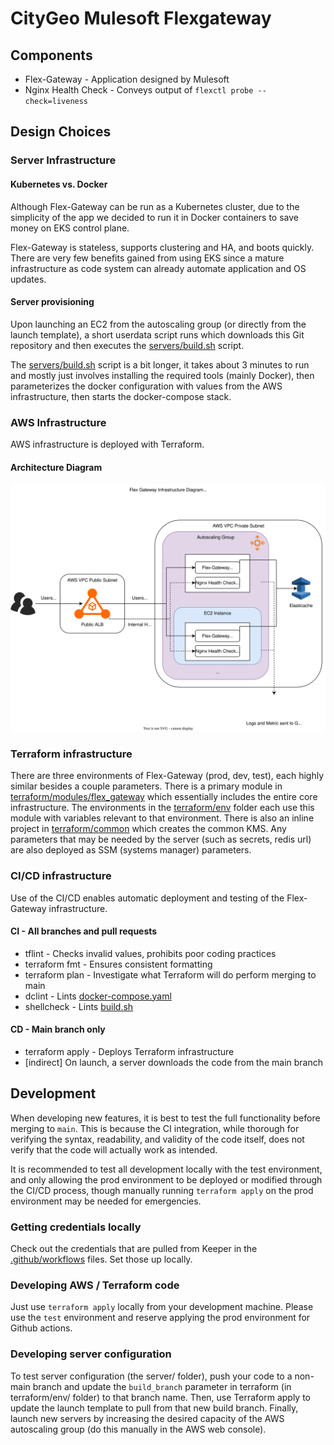 # CityGeo Mulesoft Flexgateway

## Components

* Flex-Gateway - Application designed by Mulesoft
* Nginx Health Check - Conveys output of `flexctl probe --check=liveness`

## Design Choices

### Server Infrastructure

#### Kubernetes vs. Docker

Although Flex-Gateway can be run as a Kubernetes cluster, due to the simplicity of the app we decided to run it in Docker containers to save money on EKS control plane.

Flex-Gateway is stateless, supports clustering and HA, and boots quickly. There are very few benefits gained from using EKS since a mature infrastructure as code system can already automate application and OS updates.

#### Server provisioning

Upon launching an EC2 from the autoscaling group (or directly from the launch template), a short userdata script runs which downloads this Git repository and then executes the [servers/build.sh](server/build.sh) script.

The [servers/build.sh](servers/build.sh) script is a bit longer, it takes about 3 minutes to run and mostly just involves installing the required tools (mainly Docker), then parameterizes the docker configuration with values from the AWS infrastructure, then starts the docker-compose stack.

### AWS Infrastructure

AWS infrastructure is deployed with Terraform.

#### Architecture Diagram

![architecture diagram](docs/arch_diagram.svg)

### Terraform infrastructure

There are three environments of Flex-Gateway (prod, dev, test), each highly similar besides a couple parameters. There is a primary module in [terraform/modules/flex_gateway](terraform/modules/flex_gateway) which essentially includes the entire core infrastructure. The environments in the [terraform/env](terraform/env) folder each use this module with variables relevant to that environment. There is also an inline project in [terraform/common](terraform/common) which creates the common KMS. Any parameters that may be needed by the server (such as secrets, redis url) are also deployed as SSM (systems manager) parameters.

### CI/CD infrastructure

Use of the CI/CD enables automatic deployment and testing of the Flex-Gateway infrastructure.

#### CI - All branches and pull requests

* tflint - Checks invalid values, prohibits poor coding practices
* terraform fmt - Ensures consistent formatting
* terraform plan - Investigate what Terraform will do perform merging to main
* dclint - Lints [docker-compose.yaml](server/docker/docker-compose.yaml)
* shellcheck - Lints [build.sh](server/build.sh)

#### CD - Main branch only

* terraform apply - Deploys Terraform infrastructure
* [indirect] On launch, a server downloads the code from the main branch

## Development

When developing new features, it is best to test the full functionality before merging to `main`. This is because the CI integration, while thorough for verifying the syntax, readability, and validity of the code itself, does not verify that the code will actually work as intended.

It is recommended to test all development locally with the test environment, and only allowing the prod environment to be deployed or modified through the CI/CD process, though manually running `terraform apply` on the prod environment may be needed for emergencies.

### Getting credentials locally

Check out the credentials that are pulled from Keeper in the [.github/workflows](.github/workflows) files. Set those up locally.

### Developing AWS / Terraform code

Just use `terraform apply` locally from your development machine. Please use the `test` environment and reserve applying the prod environment for Github actions.

### Developing server configuration

To test server configuration (the server/ folder), push your code to a non-main branch and update the `build_branch` parameter in terraform (in terraform/env/ folder) to that branch name. Then, use Terraform apply to update the launch template to pull from that new build branch. Finally, launch new servers by increasing the desired capacity of the AWS autoscaling group (do this manually in the AWS web console).
